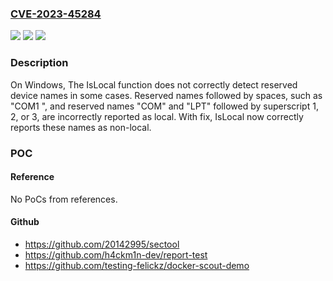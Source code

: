 ### [CVE-2023-45284](https://cve.mitre.org/cgi-bin/cvename.cgi?name=CVE-2023-45284)
![](https://img.shields.io/static/v1?label=Product&message=path%2Ffilepath&color=blue)
![](https://img.shields.io/static/v1?label=Version&message=0%3C%201.20.11%20&color=brighgreen)
![](https://img.shields.io/static/v1?label=Vulnerability&message=CWE-41%3A%20Improper%20Resolution%20of%20Path%20Equivalence&color=brighgreen)

### Description

On Windows, The IsLocal function does not correctly detect reserved device names in some cases. Reserved names followed by spaces, such as "COM1 ", and reserved names "COM" and "LPT" followed by superscript 1, 2, or 3, are incorrectly reported as local. With fix, IsLocal now correctly reports these names as non-local.

### POC

#### Reference
No PoCs from references.

#### Github
- https://github.com/20142995/sectool
- https://github.com/h4ckm1n-dev/report-test
- https://github.com/testing-felickz/docker-scout-demo

